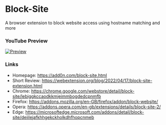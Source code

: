 # Block-Site
A browser extension to block website access using hostname matching and more

### YouTube Preview
[![Preview](https://img.youtube.com/vi/maE-gOUSH4c/0.jpg)](https://www.youtube.com/watch?v=maE-gOUSH4c)

### Links
  * Homepage: https://add0n.com/block-site.html
  * Short Review: https://webextension.org/blog/2022/04/17/block-site-extension.html
  * Chrome: https://chrome.google.com/webstore/detail/block-site/lebiggkccaodkkmjeimmbogdedcpnmfb
  * Firefox: https://addons.mozilla.org/en-GB/firefox/addon/block-website/
  * Opera: https://addons.opera.com/en-gb/extensions/details/block-site-2/
  * Edge: https://microsoftedge.microsoft.com/addons/detail/block-site/deiilejafkhhgekckholkdhfhopcnmeb
